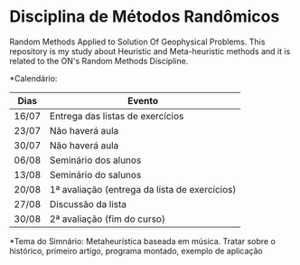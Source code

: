 # Disciplina de Métodos Randômicos
Random Methods Applied to Solution Of Geophysical Problems. 
This repository is my study about Heuristic and Meta-heuristic methods and it is related to the ON's Random Methods Discipline.

*Calendário: 

Dias |Evento
-----|-------
16/07|Entrega das listas de exercícios
23/07|Não haverá aula
30/07|Não haverá aula
06/08|Seminário dos alunos
13/08|Seminário do salunos
20/08|1ª avaliação (entrega da lista de exercícios)
27/08|Discussão da lista
30/08|2ª avaliação (fim do curso)

*Tema do Simnário: 
Metaheurística baseada em música. Tratar sobre o histórico, primeiro artigo, programa montado, exemplo de aplicação
